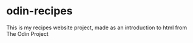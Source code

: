# odin-recipes
This is my recipes website project, made as an introduction to html from The Odin Project